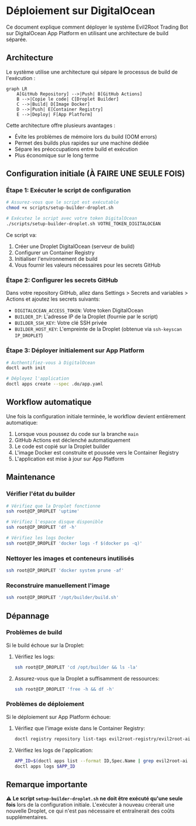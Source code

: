 # Déploiement sur DigitalOcean

Ce document explique comment déployer le système Evil2Root Trading Bot sur DigitalOcean App Platform en utilisant une architecture de build séparée.

## Architecture

Le système utilise une architecture qui sépare le processus de build de l'exécution :

```mermaid
graph LR
    A[GitHub Repository] -->|Push| B[GitHub Actions]
    B -->|Copie le code| C[Droplet Builder]
    C -->|Build| D[Image Docker]
    D -->|Push| E[Container Registry]
    E -->|Deploy| F[App Platform]
```

Cette architecture offre plusieurs avantages :
- Évite les problèmes de mémoire lors du build (OOM errors)
- Permet des builds plus rapides sur une machine dédiée
- Sépare les préoccupations entre build et exécution
- Plus économique sur le long terme

## Configuration initiale (À FAIRE UNE SEULE FOIS)

### Étape 1: Exécuter le script de configuration

```bash
# Assurez-vous que le script est exécutable
chmod +x scripts/setup-builder-droplet.sh

# Exécutez le script avec votre token DigitalOcean
./scripts/setup-builder-droplet.sh VOTRE_TOKEN_DIGITALOCEAN
```

Ce script va:
1. Créer une Droplet DigitalOcean (serveur de build)
2. Configurer un Container Registry
3. Initialiser l'environnement de build
4. Vous fournir les valeurs nécessaires pour les secrets GitHub

### Étape 2: Configurer les secrets GitHub

Dans votre repository GitHub, allez dans Settings > Secrets and variables > Actions et ajoutez les secrets suivants:

- `DIGITALOCEAN_ACCESS_TOKEN`: Votre token DigitalOcean
- `BUILDER_IP`: L'adresse IP de la Droplet (fournie par le script)
- `BUILDER_SSH_KEY`: Votre clé SSH privée
- `BUILDER_HOST_KEY`: L'empreinte de la Droplet (obtenue via `ssh-keyscan IP_DROPLET`)

### Étape 3: Déployer initialement sur App Platform

```bash
# Authentifiez-vous à DigitalOcean
doctl auth init

# Déployez l'application
doctl apps create --spec .do/app.yaml
```

## Workflow automatique

Une fois la configuration initiale terminée, le workflow devient entièrement automatique:

1. Lorsque vous poussez du code sur la branche `main`
2. GitHub Actions est déclenché automatiquement
3. Le code est copié sur la Droplet builder
4. L'image Docker est construite et poussée vers le Container Registry
5. L'application est mise à jour sur App Platform

## Maintenance

### Vérifier l'état du builder

```bash
# Vérifiez que la Droplet fonctionne
ssh root@IP_DROPLET 'uptime'

# Vérifiez l'espace disque disponible
ssh root@IP_DROPLET 'df -h'

# Vérifiez les logs Docker
ssh root@IP_DROPLET 'docker logs -f $(docker ps -q)'
```

### Nettoyer les images et conteneurs inutilisés

```bash
ssh root@IP_DROPLET 'docker system prune -af'
```

### Reconstruire manuellement l'image

```bash
ssh root@IP_DROPLET '/opt/builder/build.sh'
```

## Dépannage

### Problèmes de build

Si le build échoue sur la Droplet:

1. Vérifiez les logs:
   ```bash
   ssh root@IP_DROPLET 'cd /opt/builder && ls -la'
   ```

2. Assurez-vous que la Droplet a suffisamment de ressources:
   ```bash
   ssh root@IP_DROPLET 'free -h && df -h'
   ```

### Problèmes de déploiement

Si le déploiement sur App Platform échoue:

1. Vérifiez que l'image existe dans le Container Registry:
   ```bash
   doctl registry repository list-tags evil2root-registry/evil2root-ai
   ```

2. Vérifiez les logs de l'application:
   ```bash
   APP_ID=$(doctl apps list --format ID,Spec.Name | grep evil2root-ai | awk '{print $1}')
   doctl apps logs $APP_ID
   ```

## Remarque importante

⚠️ **Le script `setup-builder-droplet.sh` ne doit être exécuté qu'une seule fois** lors de la configuration initiale. L'exécuter à nouveau créerait une nouvelle Droplet, ce qui n'est pas nécessaire et entraînerait des coûts supplémentaires. 